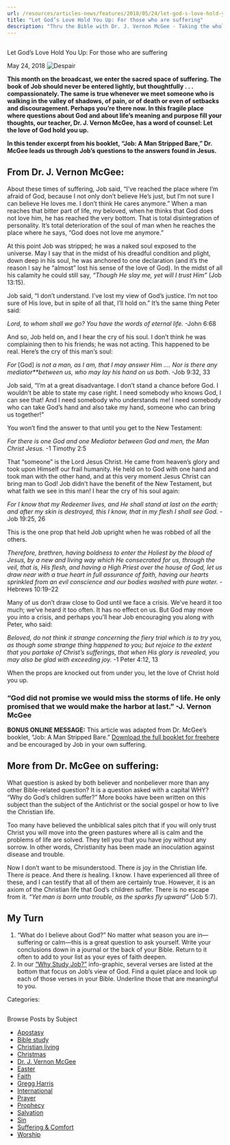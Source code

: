 ```yaml
---
url: /resources/articles-news/features/2018/05/24/let-god-s-love-hold-you-up-for-those-who-are-suffering
title: "Let God’s Love Hold You Up: For those who are suffering"
description: "Thru the Bible with Dr. J. Vernon McGee - Taking the whole Word to the whole world"
---
```







## 
 Let God’s Love Hold You Up: For those who are suffering


May 24, 2018
![Despair](https://www.ttb.org/images/default-source/Features-and-News/despair.jpg?sfvrsn=ecf61d16_6 "Despair")




**This month on the broadcast, we enter the sacred space of suffering. The book of Job should never be entered lightly, but thoughtfully . . . compassionately. The same is true whenever we meet someone who is walking in the valley of shadows, of pain, or of death or even of setbacks and discouragement. Perhaps you’re there now. In this fragile place where questions about God and about life’s meaning and purpose fill your thoughts, our teacher, Dr. J. Vernon McGee, has a word of counsel: Let the love of God hold you up.** 


**In this tender excerpt from his booklet, “Job: A Man Stripped Bare,” Dr. McGee leads us through Job’s questions to the answers found in Jesus.** 


## From Dr. J. Vernon McGee:


 


About these times of suffering, Job said, “I’ve reached the place where I’m afraid of God, because I not only don’t believe He’s just, but I’m not sure I can believe He loves me. I don’t think He cares anymore.” When a man reaches that bitter part of life, my beloved, when he thinks that God does not love him, he has reached the very bottom. That is total disintegration of personality. It’s total deterioration of the soul of man when he reaches the place where he says, “God does not love me anymore.” 


At this point Job was stripped; he was a naked soul exposed to the universe. May I say that in the midst of his dreadful condition and plight, down deep in his soul, he was anchored to one declaration (and it’s the reason I say he “almost” lost his sense of the love of God). In the midst of all his calamity he could still say, *“Though He slay me, yet will I trust Him”* (Job 13:15).


Job said, “I don’t understand. I’ve lost my view of God’s justice. I’m not too sure of His love, but in spite of all that, I’ll hold on.” It’s the same thing Peter said:


*Lord, to whom shall we go? You have the words of eternal life.* -John 6:68


And so, Job held on, and I hear the cry of his soul. I don’t think he was complaining then to his friends; he was not acting. This happened to be real. Here’s the cry of this man’s soul:


*For* [God] *is not a man, as I am, that I may answer Him …. Nor is there any mediator**between us, who may lay his hand on us both*. -Job 9:32, 33


Job said, “I’m at a great disadvantage. I don’t stand a chance before God. I wouldn’t be able to state my case right. I need somebody who knows God, I can see that! And I need somebody who understands me! I need somebody who can take God’s hand and also take my hand, someone who can bring us together!” 


You won’t find the answer to that until you get to the New Testament:


*For there is one God and one Mediator between God and men, the Man Christ Jesus.* -1 Timothy 2:5


That “someone” is the Lord Jesus Christ. He came from heaven’s glory and took upon Himself our frail humanity. He held on to God with one hand and took man with the other hand, and at this very moment Jesus Christ can bring man to God! Job didn’t have the benefit of the New Testament, but what faith we see in this man! I hear the cry of his soul again:


*For I know that my Redeemer lives, and He shall stand at last on the earth; and after my skin is destroyed, this I know, that in my flesh I shall see God.* -Job 19:25, 26


This is the one prop that held Job upright when he was robbed of all the others.


*Therefore, brethren, having boldness to enter the Holiest by the blood of Jesus, by a new and living way which He consecrated for us, through the veil, that is, His flesh, and having a High Priest over the house of God, let us draw near with a true heart in full assurance of faith, having our hearts sprinkled from an evil conscience and our bodies washed with pure water.* -Hebrews 10:19–22


Many of us don’t draw close to God until we face a crisis. We’ve heard it too much; we’ve heard it too often. It has no effect on us. But God may move you into a crisis, and perhaps you’ll hear Job encouraging you along with Peter, who said:


*Beloved, do not think it strange concerning the fiery trial which is to try you, as though some strange thing happened to you; but rejoice to the extent that you partake of Christ’s sufferings, that when His glory is revealed, you may also be glad with exceeding joy.* -1 Peter 4:12, 13


When the props are knocked out from under you, let the love of Christ hold you up. 


### “God did not promise we would miss the storms of life. He only promised that we would make the harbor at last.” -J. Vernon McGee


 


**​BONUS ONLINE MESSAGE:** This article was adapted from Dr. McGee’s booklet, “Job: A Man Stripped Bare.” [Download the full booklet for free​ here](http://www.TTB.org/booklets) and be encouraged by Job in your own suffering.


## More from Dr. McGee on suffering:


What question is asked by both believer and nonbeliever more than any other Bible-related question? It is a question asked with a capital WHY? “Why do God’s children suffer?” More books have been written on this subject than the subject of the Antichrist or the social gospel or how to live the Christian life. 


Too many have believed the unbiblical sales pitch that if you will only trust Christ you will move into the green pastures where all is calm and the problems of life are solved. They tell you that you have joy without any sorrow. In other words, Christianity has been made an inoculation against disease and trouble. 


Now I don’t want to be misunderstood. There *is* joy in the Christian life. There *is* peace. And there *is* healing. I know. I have experienced all three of these, and I can testify that all of them are certainly true. However, it is an axiom of the Christian life that God’s children suffer. There is no escape from it. *“Yet man is born unto trouble, as the sparks fly upward”* (Job 5:7).


## My Turn


1. “What do I believe about God?” No matter what season you are in—suffering or calm—this is a great question to ask yourself. Write your conclusions down in a journal or the back of your Bible. Return to it often to add to your list as your eyes of faith deepen.
2. In our [“Why Study Job?”](http://www.TTB.org/Job) info-graphic, several verses are listed at the bottom that focus on Job’s view of God. Find a quiet place and look up each of those verses in your Bible. Underline those that are meaningful to you.


 



Categories: 









## 
 Browse Posts by Subject


* [Apostasy](/resources/articles-news/-in-tags/tags/Apostasy)
* [Bible study](/resources/articles-news/-in-tags/tags/Bible-study)
* [Christian living](/resources/articles-news/-in-tags/tags/Christian-living)
* [Christmas](/resources/articles-news/-in-tags/tags/Christmas)
* [Dr. J. Vernon McGee](/resources/articles-news/-in-tags/tags/Dr-J-Vernon-McGee)
* [Easter](/resources/articles-news/-in-tags/tags/easter)
* [Faith](/resources/articles-news/-in-tags/tags/Faith)
* [Gregg Harris](/resources/articles-news/-in-tags/tags/Gregg-Harris)
* [International](/resources/articles-news/-in-tags/tags/International)
* [Prayer](/resources/articles-news/-in-tags/tags/prayer)
* [Prophecy](/resources/articles-news/-in-tags/tags/Prophecy)
* [Salvation](/resources/articles-news/-in-tags/tags/Salvation)
* [Sin](/resources/articles-news/-in-tags/tags/sin)
* [Suffering & Comfort](/resources/articles-news/-in-tags/tags/Suffering-Comfort)
* [Worship](/resources/articles-news/-in-tags/tags/worship)






